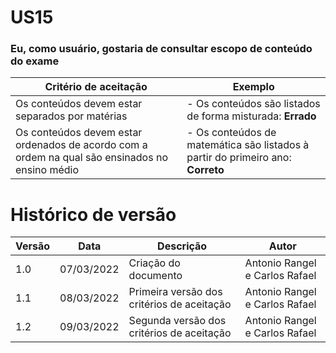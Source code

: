 # US15

### Eu, como usuário, gostaria de consultar escopo de conteúdo do exame

| Critério de aceitação                                                                          | Exemplo                                                                         |
| ---------------------------------------------------------------------------------------------- | ------------------------------------------------------------------------------- |
| Os conteúdos devem estar separados por matérias                                                | - Os conteúdos são listados de forma misturada: **Errado**                      |
| Os conteúdos devem estar ordenados de acordo com a ordem na qual são ensinados no ensino médio | - Os conteúdos de matemática são listados à partir do primeiro ano: **Correto** |

# Histórico de versão

| Versão | Data       | Descrição                                  | Autor                          |
| ------ | ---------- | ------------------------------------------ | ------------------------------ |
| 1.0    | 07/03/2022 | Criação do documento                       | Antonio Rangel e Carlos Rafael |
| 1.1    | 08/03/2022 | Primeira versão dos critérios de aceitação | Antonio Rangel e Carlos Rafael |
| 1.2    | 09/03/2022 | Segunda versão dos critérios de aceitação  | Antonio Rangel e Carlos Rafael |
